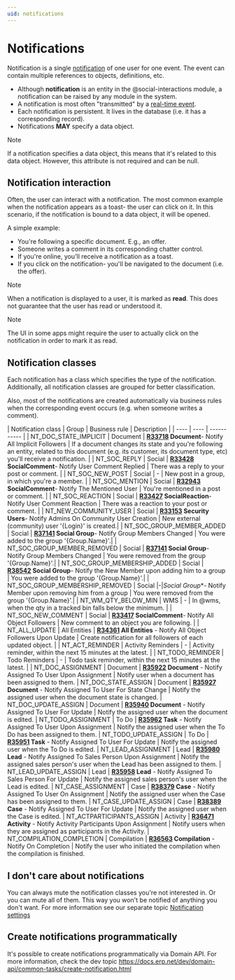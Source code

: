 ```yaml
---
uid: notifications
---
```


# Notifications

Notification is a single [notification](https://docs.erp.net/model/entities/Communities.Notifications.html) of one user for one event. 
The event can contain multiple references to objects, definitions, etc.

- Although **notification** is an entity in the @social-interactions module, a notification can be raised by any module in the system.
- A notification is most often "transmitted" by a [real-time event](../../../../advanced/concepts/real-time-events.md).
- Each notification is persistent. It lives in the database (i.e. it has a corresponding record).
- Notifications **MAY** specify a data object.

> [!NOTE]
> If a notification specifies a data object, this means that it's related to this data object. However, this attribute is not required and can be null.

## Notification interaction

Often, the user can interact with a notification. 
The most common example when the notification appears as a toast- the user can click on it. 
In this scenario, if the notification is bound to a data object, it will be opened.

A simple example:
- You're following a specific document. E.g., an offer.
- Someone writes a comment in its corresponding chatter control.
- If you're online, you'll receive a notification as a toast.
- If you click on the notification- you'll be navigated to the document (i.e. the offer).

> [!NOTE]
> When a notification is displayed to a user, it is marked as **read**. This does not guarantee that the user has read or understood it.
 
> [!NOTE] 
> The UI in some apps might require the user to actually click on the notification in order to mark it as read.

## Notification classes

Each notification has a class which specifies the type of the notification. Additionally, all notification classes are grouped for better classification.

Also, most of the notifications are created automatically via business rules when the corresponding event occurs (e.g. when someone writes a comment).

| Notification class | Group | Business rule | Description |
| ---- | ---- | ----------- |
| NT_DOC_STATE_IMPLICIT | Document | **[R33718](https://docs.erp.net/model/business-rules/R33718.html) Document**- Notify All Implicit Followers | If a document changes its state and you're following an entity, related to this document (e.g. its customer, its document type, etc) you'll receive a notification. |
| NT_SOC_REPLY | Social | **[R33428](https://docs.erp.net/model/business-rules/R33428.html) SocialComment**- Notify User Comment Replied | There was a reply to your post or comment. |
| NT_SOC_NEW_POST | Social | -  | New post in a group, in which you're a member. |
| NT_SOC_MENTION | Social | **[R32943](https://docs.erp.net/model/business-rules/R32943.html) SocialComment**- Notify The Mentioned User | You're mentioned in a post or comment. |
| NT_SOC_REACTION | Social | **[R33427](https://docs.erp.net/model/business-rules/R33427.html) SocialReaction**- Notify User Comment Reaction | There was a reaction to your post or comment. |
| NT_NEW_COMMUNITY_USER | Social | **[R33153](https://docs.erp.net/model/business-rules/R33153.html) Security Users**- Notify Admins On Community User Creation | New external (community) user '{Login}' is created.|
| NT_SOC_GROUP_MEMBER_ADDED | Social | **[R37141](https://docs.erp.net/model/business-rules/R37141.html) Social Group**- Notify Group Members Changed | You were added to the group '{Group.Name}'.|
| NT_SOC_GROUP_MEMBER_REMOVED | Social | **[R37141](https://docs.erp.net/model/business-rules/R37141.html) Social Group**- Notify Group Members Changed | You were removed from the group '{Group.Name}'.|
| NT_SOC_GROUP_MEMBERSHIP_ADDED | Social | **[R38542](https://docs.erp.net/model/business-rules/R37141.html) Social Group**- Notify the New Member upon adding him to a group | You were added to the group '{Group.Name}'.|
| NT_SOC_GROUP_MEMBERSHIP_REMOVED | Social |-|*Social Group**- Notify Member upon removing him from a group | You were removed from the group '{Group.Name}'.|
| NT_WM_QTY_BELOW_MIN | WMS | - | In @wms, when the qty in a tracked bin falls below the minimum. |
| NT_SOC_NEW_COMMENT | Social | **[R33417](https://docs.erp.net/model/business-rules/R33417.html) SocialComment**- Notify All Object Followers | New comment to an object you are following. |
| NT_ALL_UPDATE | All Entities | **[R34361](https://docs.erp.net/model/business-rules/R34361.html) All Entities** - Notify All Object Followers Upon Update | Create notification for all followers of each updated object. |
| NT_ACT_REMINDER | Activity Reminders | - | Activity reminder, within the next 15 minutes at the latest. |
| NT_TODO_REMINDER | Todo Reminders | - | Todo task reminder, within the next 15 minutes at the latest. |
| NT_DOC_ASSIGNMENT | Document | **[R35922](https://docs.erp.net/model/business-rules/R35922.html) Document** - Notify Assigned To User Upon Assignment | Notify user when a document has been assigned to them.
| NT_DOC_STATE_ASSIGN | Document | **[R35927](https://docs.erp.net/model/business-rules/R35927.html) Document** - Notify Assigned To User For State Change | Notify the assigned user when the document state is changed.
| NT_DOC_UPDATE_ASSIGN | Document | **[R35940](https://docs.erp.net/model/business-rules/R35940.html) Document** - Notify Assigned To User For Update | Notify the assigned user when the document is edited.
| NT_TODO_ASSIGNMENT | To Do | **[R35962](https://docs.erp.net/model/business-rules/R35962.html) Task** - Notify Assigned To User Upon Assignment | Notify the assigned user when the To Do has been assigned to them.
| NT_TODO_UPDATE_ASSIGN | To Do | **[R35951](https://docs.erp.net/model/business-rules/R35951.html) Task** - Notify Assigned To User For Update | Notify the assigned user when the To Do is edited.
| NT_LEAD_ASSIGNMENT | Lead | **[R35980](https://docs.erp.net/model/business-rules/R35980.html) Lead** - Notify Assigned To Sales Person Upon Assignment | Notify the assigned sales person's user when the Lead has been assigned to them.
| NT_LEAD_UPDATE_ASSIGN | Lead | **[R35958](https://docs.erp.net/model/business-rules/R35958.html) Lead** - Notify Assigned To Sales Person For Update | Notify the assigned sales person's user when the Lead is edited.
| NT_CASE_ASSIGNMENT | Case | **[R38379](https://docs.erp.net/model/business-rules/R38379.html) Case** - Notify Assigned To User On Assignment | Notify the assigned user when the Case has been assigned to them.
| NT_CASE_UPDATE_ASSIGN | Case | **[R38389](https://docs.erp.net/model/business-rules/R38389.html) Case** - Notify Assigned To User For Update | Notify the assigned user when the Case is edited.
| NT_ACTPARTICIPANTS_ASSIGN | Activity | **[R36471](https://docs.erp.net/model/business-rules/R36471.html) Activity** - Notify Activity Participants Upon Assignment | Notify users when they are assigned as participants in the Activity.
| NT_COMPILATION_COMPLETION | Compilation | **[R36563](https://docs.erp.net/model/business-rules/R36563.html) Compilation** - Notify On Completion | Notify the user who initiated the compilation when the compilation is finished.

## I don't care about notifications

You can always mute the notification classes you're not interested in. Or you can mute all of them. 
This way you won't be notified of anything you don't want. 
For more information see our separate topic [Notification settings](./settings.md)

## Create notifications programmatically

It's possible to create notifications programmatically via Domain API. For more information, check the dev topic
https://docs.erp.net/dev/domain-api/common-tasks/create-notification.html
